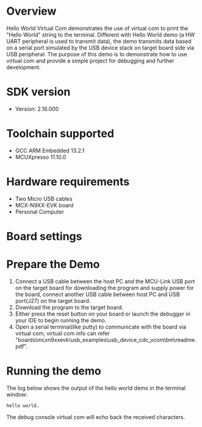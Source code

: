 Overview
========
Hello World Virtual Com demonstrates the use of virtual com to print the "Hello World" string to the terminal.
Different with Hello World demo (a HW UART peripheral is used to transmit data), the demo transmits data based on
a serial port simulated by the USB device stack on target board side via USB peripheral.
The purpose of this demo is to demonstrate how to use virtual com and provide a simple project for debugging and further development. 

SDK version
===========
- Version: 2.16.000

Toolchain supported
===================
- GCC ARM Embedded  13.2.1
- MCUXpresso  11.10.0

Hardware requirements
=====================
- Two Micro USB cables
- MCX-N9XX-EVK board
- Personal Computer

Board settings
==============

Prepare the Demo
================
1.  Connect a USB cable between the host PC and the MCU-Link USB port on the target board for downloading
    the program and supply power for the board, connect another USB cable between host PC and USB port(J27)
	on the target board.
2.  Download the program to the target board.
3.  Either press the reset button on your board or launch the debugger in your IDE to begin running the demo.
4.  Open a serial terminal(like putty) to communicate with the board via virtual com, virtual com info can refer 
    "boards\mcxn9xxevk\usb_examples\usb_device_cdc_vcom\bm\readme.pdf".

Running the demo
================
The log below shows the output of the hello world demo in the terminal window:
~~~~~~~~~~~~~~~~~~~~~~~~~~~~~~~~~~~
hello world.
~~~~~~~~~~~~~~~~~~~~~~~~~~~~~~~~~~~
The debug console virtual com will echo back the received characters.
